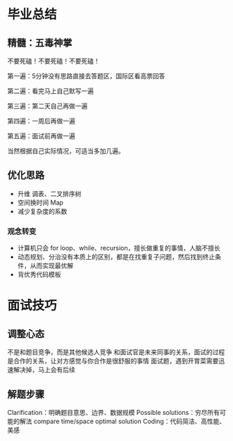 # 毕业总结

## 精髓：五毒神掌

不要死磕！不要死磕！不要死磕！

第一遍：5分钟没有思路直接去答题区，国际区看高票回答

第二遍：看完马上自己默写一遍

第三遍：第二天自己再做一遍

第四遍：一周后再做一遍

第五遍：面试前再做一遍



当然根据自己实际情况，可适当多加几遍。



## 优化思路

- 升维 调表、二叉排序树
- 空间换时间 Map
- 减少复杂度的系数



### 观念转变

- 计算机只会 for loop、while、recursion，擅长做重复的事情，人脑不擅长
- 动态规划、分治没有本质上的区别，都是在找重复子问题，然后找到终止条件，从而实现最优解
- 背优秀代码模板



# 面试技巧

## 调整心态

不是和题目竞争，而是其他候选人竞争
和面试官是未来同事的关系，面试的过程是合作的关系，让对方感觉与你合作是很舒服的事情
面试题，遇到开胃菜需要迅速解决掉，马上会有后续

## 解题步骤

Clarification：明确题⽬意思、边界、数据规模
Possible solutions：穷尽所有可能的解法
compare time/space
optimal solution
Coding：代码简洁、⾼性能、美感
